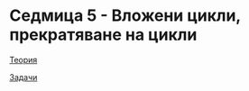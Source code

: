 # Седмица 5 - Вложени цикли, прекратяване на цикли

[Теория](https://github.com/AleksandrinaKovachka/Introduction-to-programming-2021-2022/tree/main/Week05/Theory)

[Задачи](https://github.com/AleksandrinaKovachka/Introduction-to-programming-2021-2022/tree/main/Week05/Tasks)
